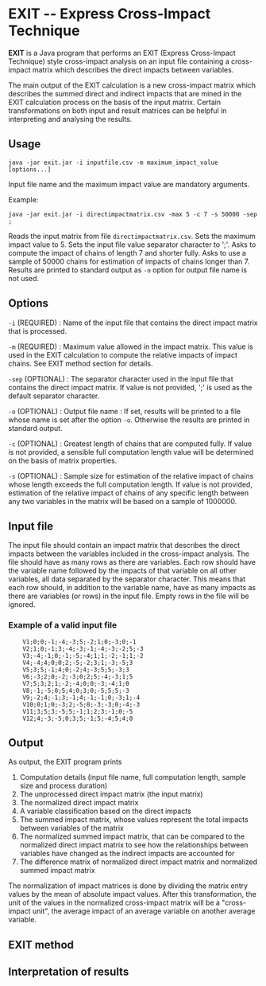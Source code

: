 # EXIT -- Express Cross-Impact Technique

**EXIT** is a Java program that performs 
an EXIT (Express Cross-Impact Technique) style
cross-impact analysis 
on an input file containing a cross-impact matrix 
which describes the direct impacts between variables.

The main output of the EXIT calculation
is a new cross-impact matrix which describes 
the summed direct and indirect impacts
that are mined in the EXIT calculation process
on the basis of the input matrix.
Certain transformations 
on both input and result matrices
can be helpful in interpreting and analysing the results.

## Usage

    java -jar exit.jar -i inputfile.csv -m maximum_impact_value [options...]

Input file name and the maximum impact value are mandatory arguments.
    
Example:

    java -jar exit.jar -i directimpactmatrix.csv -max 5 -c 7 -s 50000 -sep ;
    
Reads the input matrix from file `directimpactmatrix.csv`. 
Sets the maximum impact value to 5.
Sets the input file value separator character to ';'.
Asks to compute the impact of chains of length 7 and shorter fully.
Asks to use a sample of 50000 chains for estimation of impacts of chains longer than 7.
Results are printed to standard output as `-o` option for output file name is not used.

## Options

`-i` (REQUIRED) : Name of the input file that contains the direct impact matrix that is processed.

`-m` (REQUIRED) : Maximum value allowed in the impact matrix. 
This value is used in the EXIT calculation to compute the relative impacts of impact chains. 
See EXIT method section for details.

`-sep` (OPTIONAL) : The separator character used in the input file that contains the direct impact matrix.
If value is not provided, ';' is used as the default separator character.

`-o` (OPTIONAL) : Output file name : If set, results will be printed to a file whose name is set after the option `-o`. 
Otherwise the results are printed in standard output.
  
`-c` (OPTIONAL) : Greatest length of chains that are computed fully. 
If value is not provided, a sensible full computation length value will be determined on the basis of matrix properties.

`-s` (OPTIONAL) : Sample size for estimation of the relative impact of chains whose length exceeds the full computation length. 
If value is not provided, estimation of the relative impact of chains of any specific length 
between any two variables in the matrix 
will be based on a sample of 1000000.





## Input file

The input file should contain an impact matrix that describes 
the direct impacts between the variables included in the cross-impact analysis.
The file should have as many rows as there are variables.
Each row should have the variable name 
followed by the impacts of that variable on all other variables, 
all data separated by the separator character.
This means that each row should, in addition to the variable name, 
have as many impacts as there are variables (or rows) in the input file.
Empty rows in the file will be ignored.

### Example of a valid input file

        V1;0;0;-1;-4;-3;5;-2;1;0;-3;0;-1
        V2;1;0;-1;3;-4;-3;-1;-4;-3;-2;5;-3
        V3;-4;-1;0;-1;-5;-4;1;1;-2;-1;1;-2
        V4;-4;4;0;0;2;-5;-2;3;1;-3;-5;3
        V5;3;5;-1;4;0;-2;4;-3;5;5;-3;3
        V6;-3;2;0;-2;-3;0;2;5;-4;-3;1;5
        V7;5;3;2;1;-2;-4;0;0;-3;-4;1;0
        V8;-1;-5;0;5;4;0;3;0;-5;5;5;-3
        V9;-2;4;-1;3;-1;4;-1;-1;0;-3;1;-4
        V10;0;1;0;-3;2;-5;0;-3;-3;0;-4;-3
        V11;3;5;3;-5;5;-1;1;2;3;-1;0;-5
        V12;4;-3;-5;0;3;5;-1;5;-4;5;4;0

## Output

As output, the EXIT program prints

1. Computation details (input file name, full computation length, sample size and process duration)
2. The unprocessed direct impact matrix (the input matrix)
3. The normalized direct impact matrix
4. A variable classification based on the direct impacts
5. The summed impact matrix, whose values represent the total impacts between variables of the matrix
6. The normalized summed impact matrix, that can be compared to the normalized direct impact matrix 
to see how the relationships between variables have changed as the indirect impacts are accounted for
7. The difference matrix of normalized direct impact matrix and normalized summed impact matrix
				
The normalization of impact matrices is done by dividing the matrix entry values 
by the mean of absolute impact values. 
After this transformation, the unit of the values in the normalized cross-impact matrix 
will be a "cross-impact unit", the average impact of an average variable on another average variable.
				
## EXIT method




## Interpretation of results






